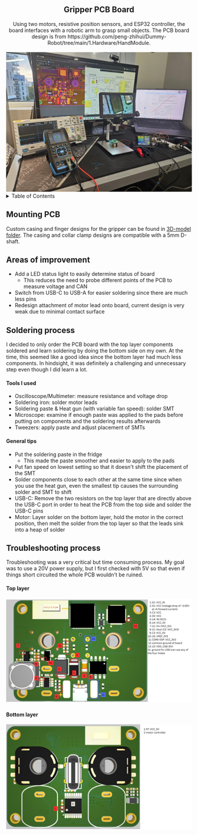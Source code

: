 <div align="center">
      <h2 align="center">Gripper PCB Board</h2>
  Using two motors, resistive position sensors, and ESP32 controller, the board interfaces with a robotic arm to grasp small objects.
The PCB board design is from https://github.com/peng-zhihui/Dummy-Robot/tree/main/1.Hardware/HandModule. <br><br>
    <img src="images\soldering_setup.jpeg" style="width:600px; height:auto;">
</div>


<!-- TABLE OF CONTENTS -->
<details>
  <summary>Table of Contents</summary>
    <ol>
    <li>
      <a href="#Mounting">Mounting PCB</a>
    </li>
    <li>
      <a href="#Areas-of-improvement">Areas of improvement</a>
    </li>
    <li>
      <a href="#Soldering-process">Soldering process</a>
    </li>
    <li>
      <a href="#Troubleshooting-process">Troubleshooting process</a>
    </li>
        <ol>
</details>

## Mounting PCB
Custom casing and finger designs for the gripper can be found in [3D-model folder](..\3D-model). The casing and collar clamp designs
are compatible with a 5mm D-shaft.

## Areas of improvement
- Add a LED status light to easily determine status of board
    - This reduces the need to probe different points of the PCB to measure voltage and CAN
- Switch from USB-C to USB-A for easier soldering since there are much less pins
- Redesign attachment of motor lead onto board, current design is very weak due to minimal contact surface

## Soldering process
I decided to only order the PCB board with the top layer components soldered and learn soldering by doing the bottom side on my own.
At the time, this seemed like a good idea since the bottom layer had much less components.
In hindsight, it was definitely a challenging and unnecessary step even though I did learn a lot.

#### Tools I used
- Oscilloscope/Multimeter: measure resistance and voltage drop
- Soldering iron: solder motor leads
- Soldering paste & Heat gun (with variable fan speed): solder SMT
- Microscope: examine if enough paste was applied to the pads before putting on components and the soldering results afterwards
- Tweezers: apply paste and adjust placement of SMTs

#### General tips
- Put the soldering paste in the fridge
    - This made the paste smoother and easier to apply to the pads
- Put fan speed on lowest setting so that it doesn't shift the placement of the SMT
- Solder components close to each other at the same time since when you use the heat gun,
even the smallest tip causes the surrounding solder and SMT to shift
- USB-C: Remove the two resistors on the top layer that are directly above the USB-C port in order to heat the PCB from the top side and solder the USB-C pins
- Motor: Layer solder on the bottom layer, hold the motor in the correct position, then melt the solder from the top layer so that the leads sink into a heap of solder

## Troubleshooting process
Troubleshooting was a very critical but time consuming process. My goal was to use a 20V power supply,
but I first checked with 5V so that even if things short circuited the whole PCB wouldn't be ruined.

#### Top layer
<img src="images\top_layer.png" style="width:600px; height:auto;">

#### Bottom layer
<img src="images\bottom_layer.png" style="width:600px; height:auto;">
